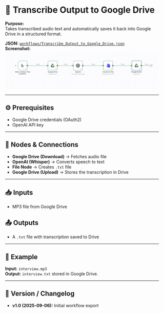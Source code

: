 # 📂 Transcribe Output to Google Drive  

**Purpose:**  
Takes transcribed audio text and automatically saves it back into Google Drive in a structured format.  

**JSON:** [`workflows/Transcribe_Output_to_Google_Drive.json`](../workflows/Transcribe_Output_to_Google_Drive.json)  
**Screenshot:** ![Transcribe Output to Drive](../images/transcribe-output-to-drive.png)  

---

## ⚙️ Prerequisites
- Google Drive credentials (OAuth2)  
- OpenAI API key  

---

## 🧩 Nodes & Connections
- **Google Drive (Download)** → Fetches audio file  
- **OpenAI (Whisper)** → Converts speech to text  
- **File Node** → Creates `.txt` file  
- **Google Drive (Upload)** → Stores the transcription in Drive  

---

## 📥 Inputs
- MP3 file from Google Drive  

## 📤 Outputs
- A `.txt` file with transcription saved to Drive  

---

## 🧪 Example
**Input:** `interview.mp3`  
**Output:** `interview.txt` stored in Google Drive.  

---

## 📝 Version / Changelog
- **v1.0 (2025-09-06):** Initial workflow export  
